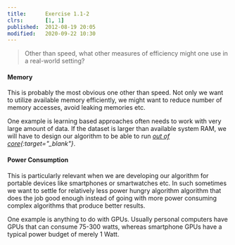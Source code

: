 ```yaml
---
title:      Exercise 1.1-2
clrs:       [1, 1]
published:  2012-08-19 20:05
modified:   2020-09-22 10:30
---
```


> Other than speed, what other measures of efficiency might one use in a real-world setting?

#### Memory

This is probably the most obvious one other than speed. Not only we want to utilize available memory efficiently, we might want to reduce number of memory accesses, avoid leaking memories etc.

One example is learning based approaches often needs to work with very large amount of data. If the dataset is larger than available system RAM, we will have to design our algorithm to be able to run *[out of core](https://en.wikipedia.org/wiki/External_memory_algorithm){:target="_blank"}*.

#### Power Consumption

This is particularly relevant when we are developing our algorithm for portable devices like smartphones or smartwatches etc. In such sometimes we want to settle for relatively less power hungry algorithm algorithm that does the job good enough instead of going with more power consuming complex algorithms that produce better results.

One example is anything to do with GPUs. Usually personal computers have GPUs that can consume 75-300 watts, whereas smartphone GPUs have a typical power budget of merely 1 Watt.
